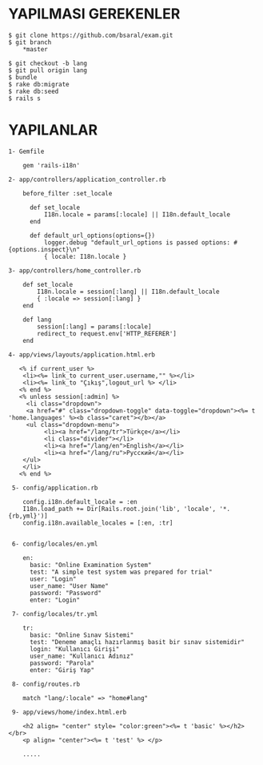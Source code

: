 # YAPILMASI GEREKENLER
	
	
	$ git clone https://github.com/bsaral/exam.git
	$ git branch
		*master
		
	$ git checkout -b lang
	$ git pull origin lang
	$ bundle
	$ rake db:migrate
	$ rake db:seed
	$ rails s 
	
	
# YAPILANLAR

	1- Gemfile
	
	    gem 'rails-i18n'
		
	2- app/controllers/application_controller.rb
	
		before_filter :set_locale
   
		  def set_locale
			  I18n.locale = params[:locale] || I18n.default_locale
		  end

		  def default_url_options(options={})
			  logger.debug "default_url_options is passed options: #{options.inspect}\n"
			  { locale: I18n.locale }
			  
	3- app/controllers/home_controller.rb
	
		def set_locale
			I18n.locale = session[:lang] || I18n.default_locale
			{ :locale => session[:lang] }
		end

		def lang
			session[:lang] = params[:locale]
			redirect_to request.env['HTTP_REFERER']
		end
		
	4- app/views/layouts/application.html.erb
	
	   <% if current_user %>
        <li><%= link_to current_user.username,"" %></li>
        <li><%= link_to "Çıkış",logout_url %> </li>
       <% end %>
       <% unless session[:admin] %>
         <li class="dropdown">
         <a href="#" class="dropdown-toggle" data-toggle="dropdown"><%= t 'home.languages' %><b class="caret"></b></a>
         <ul class="dropdown-menu">
			  <li><a href="/lang/tr">Türkçe</a></li>
			  <li class="divider"></li>
			  <li><a href="/lang/en">English</a></li>
			  <li><a href="/lang/ru">Русский</a></li>
        </ul>
        </li>
       <% end %>
       
     5- config/application.rb
     
		config.i18n.default_locale = :en
		I18n.load_path += Dir[Rails.root.join('lib', 'locale', '*.{rb,yml}')]
		config.i18n.available_locales = [:en, :tr]
		
	
	 6- config/locales/en.yml
	 
		en:
		  basic: "Online Examination System"
		  test: "A simple test system was prepared for trial"
		  user: "Login"
		  user_name: "User Name"
		  password: "Password"
		  enter: "Login"
	 
	 7- config/locales/tr.yml
	 
		tr:
		  basic: "Online Sınav Sistemi"
		  test: "Deneme amaçlı hazırlanmış basit bir sınav sistemidir"
		  login: "Kullanıcı Girişi"
		  user_name: "Kullanıcı Adınız"
		  password: "Parola"
		  enter: "Giriş Yap"
		  
	 8- config/routes.rb
	 
		match "lang/:locale" => "home#lang" 
		
	 9- app/views/home/index.html.erb
	 
		<h2 align= "center" style= "color:green"><%= t 'basic' %></h2></br>
		<p align= "center"><%= t 'test' %> </p>
		
		.....
		
		
		


















































































































































